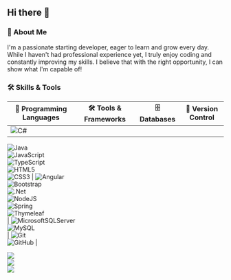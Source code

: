 ## Hi there 👋

### 🌱 About Me
I'm a passionate starting developer, eager to learn and grow every day. While I haven't had professional experience yet, I truly enjoy coding and constantly improving my skills. I believe that with the right opportunity, I can show what I'm capable of!

### 🛠️ Skills & Tools
| 🚀 **Programming Languages** | 🛠 **Tools & Frameworks** | 🗄️ **Databases** | 🔄 **Version Control** |
|-----------------------------|--------------------------|------------------|-----------------------|
| ![C#](https://img.shields.io/badge/c%23-%23239120.svg?style=for-the-badge&logo=csharp&logoColor=white) <br> 
![Java](https://img.shields.io/badge/java-%23ED8B00.svg?style=for-the-badge&logo=openjdk&logoColor=white) <br> 
![JavaScript](https://img.shields.io/badge/javascript-%23323330.svg?style=for-the-badge&logo=javascript&logoColor=%23F7DF1E) <br> 
![TypeScript](https://img.shields.io/badge/typescript-%23007ACC.svg?style=for-the-badge&logo=typescript&logoColor=white) <br> 
![HTML5](https://img.shields.io/badge/html5-%23E34F26.svg?style=for-the-badge&logo=html5&logoColor=white) <br> 
![CSS3](https://img.shields.io/badge/css3-%231572B6.svg?style=for-the-badge&logo=css3&logoColor=white) | 
![Angular](https://img.shields.io/badge/angular-%23DD0031.svg?style=for-the-badge&logo=angular&logoColor=white) <br> 
![Bootstrap](https://img.shields.io/badge/bootstrap-%238511FA.svg?style=for-the-badge&logo=bootstrap&logoColor=white) <br> 
![.Net](https://img.shields.io/badge/.NET-5C2D91?style=for-the-badge&logo=.net&logoColor=white) <br> 
![NodeJS](https://img.shields.io/badge/node.js-6DA55F?style=for-the-badge&logo=node.js&logoColor=white) <br> 
![Spring](https://img.shields.io/badge/spring-%236DB33F.svg?style=for-the-badge&logo=spring&logoColor=white) <br> 
![Thymeleaf](https://img.shields.io/badge/Thymeleaf-%23005C0F.svg?style=for-the-badge&logo=Thymeleaf&logoColor=white) <br> | 
![MicrosoftSQLServer](https://img.shields.io/badge/Microsoft%20SQL%20Server-CC2927?style=for-the-badge&logo=microsoft%20sql%20server&logoColor=white) <br> 
![MySQL](https://img.shields.io/badge/mysql-4479A1.svg?style=for-the-badge&logo=mysql&logoColor=white) <br> | 
![Git](https://img.shields.io/badge/git-%23F05033.svg?style=for-the-badge&logo=git&logoColor=white) <br> 
![GitHub](https://img.shields.io/badge/github-%23121011.svg?style=for-the-badge&logo=github&logoColor=white) |

![](https://github-readme-stats.vercel.app/api?username=imararecase&theme=nightowl&hide_border=true&include_all_commits=true&count_private=true)<br/>
![](https://nirzak-streak-stats.vercel.app/?user=imararecase&theme=nightowl&hide_border=true)<br/>
![](https://github-readme-stats.vercel.app/api/top-langs/?username=imararecase&theme=nightowl&hide_border=true&include_all_commits=true&count_private=true&layout=compact)





<!--
**imararecase/imararecase** is a ✨ _special_ ✨ repository because its `README.md` (this file) appears on your GitHub profile.

Here are some ideas to get you started:

- 🔭 I’m currently working on ...
- 🌱 I’m currently learning ...
- 👯 I’m looking to collaborate on ...
- 🤔 I’m looking for help with ...
- 💬 Ask me about ...
- 📫 How to reach me: ...
- 😄 Pronouns: ...
- ⚡ Fun fact: ...


# 💫 About Me:
🔭 I’m currently working on<br>👯 I’m looking to collaborate on<br>🤝 I’m looking for help with<br>🌱 I’m currently learning<br>💬 Ask me about<br>⚡ Fun fact

### 🛠️ Skills & Tools
| 🚀 **Programming Languages** | 🛠 **Tools & Frameworks** | 🗄️ **Databases** | 🔄 **Version Control** |
|-----------------------------|--------------------------|------------------|-----------------------|
| ![C#](https://img.shields.io/badge/c%23-%23239120.svg?style=for-the-badge&logo=csharp&logoColor=white) <br> ![Java](https://img.shields.io/badge/java-%23ED8B00.svg?style=for-the-badge&logo=openjdk&logoColor=white) <br> ![JavaScript](https://img.shields.io/badge/javascript-%23323330.svg?style=for-the-badge&logo=javascript&logoColor=%23F7DF1E) <br> ![TypeScript](https://img.shields.io/badge/typescript-%23007ACC.svg?style=for-the-badge&logo=typescript&logoColor=white) <br> ![Kotlin](https://img.shields.io/badge/kotlin-%237F52FF.svg?style=for-the-badge&logo=kotlin&logoColor=white) <br> ![HTML5](https://img.shields.io/badge/html5-%23E34F26.svg?style=for-the-badge&logo=html5&logoColor=white) <br> ![CSS3](https://img.shields.io/badge/css3-%231572B6.svg?style=for-the-badge&logo=css3&logoColor=white) | ![Angular](https://img.shields.io/badge/angular-%23DD0031.svg?style=for-the-badge&logo=angular&logoColor=white) <br> ![Bootstrap](https://img.shields.io/badge/bootstrap-%238511FA.svg?style=for-the-badge&logo=bootstrap&logoColor=white) <br> ![.Net](https://img.shields.io/badge/.NET-5C2D91?style=for-the-badge&logo=.net&logoColor=white) <br> ![NodeJS](https://img.shields.io/badge/node.js-6DA55F?style=for-the-badge&logo=node.js&logoColor=white) <br> ![Spring](https://img.shields.io/badge/spring-%236DB33F.svg?style=for-the-badge&logo=spring&logoColor=white) <br> ![Thymeleaf](https://img.shields.io/badge/Thymeleaf-%23005C0F.svg?style=for-the-badge&logo=Thymeleaf&logoColor=white) <br> ![Figma](https://img.shields.io/badge/figma-%23F24E1E.svg?style=for-the-badge&logo=figma&logoColor=white) | ![MicrosoftSQLServer](https://img.shields.io/badge/Microsoft%20SQL%20Server-CC2927?style=for-the-badge&logo=microsoft%20sql%20server&logoColor=white) <br> ![MySQL](https://img.shields.io/badge/mysql-4479A1.svg?style=for-the-badge&logo=mysql&logoColor=white) <br> ![MongoDB](https://img.shields.io/badge/MongoDB-%234ea94b.svg?style=for-the-badge&logo=mongodb&logoColor=white) | ![Git](https://img.shields.io/badge/git-%23F05033.svg?style=for-the-badge&logo=git&logoColor=white) <br> ![GitHub](https://img.shields.io/badge/github-%23121011.svg?style=for-the-badge&logo=github&logoColor=white) |

# 💻 Tech Stack:
![C#](https://img.shields.io/badge/c%23-%23239120.svg?style=flat&logo=csharp&logoColor=white) 
![HTML5](https://img.shields.io/badge/html5-%23E34F26.svg?style=flat&logo=html5&logoColor=white) 
![CSS3](https://img.shields.io/badge/css3-%231572B6.svg?style=flat&logo=css3&logoColor=white) 
![Java](https://img.shields.io/badge/java-%23ED8B00.svg?style=flat&logo=openjdk&logoColor=white) 
![JavaScript](https://img.shields.io/badge/javascript-%23323330.svg?style=flat&logo=javascript&logoColor=%23F7DF1E) 
![Kotlin](https://img.shields.io/badge/kotlin-%237F52FF.svg?style=flat&logo=kotlin&logoColor=white) 
![TypeScript](https://img.shields.io/badge/typescript-%23007ACC.svg?style=flat&logo=typescript&logoColor=white) 
![.Net](https://img.shields.io/badge/.NET-5C2D91?style=flat&logo=.net&logoColor=white) 
![Angular](https://img.shields.io/badge/angular-%23DD0031.svg?style=flat&logo=angular&logoColor=white) 
![Bootstrap](https://img.shields.io/badge/bootstrap-%238511FA.svg?style=flat&logo=bootstrap&logoColor=white) 
![NodeJS](https://img.shields.io/badge/node.js-6DA55F?style=flat&logo=node.js&logoColor=white) 
![Spring](https://img.shields.io/badge/spring-%236DB33F.svg?style=flat&logo=spring&logoColor=white) 
![Thymeleaf](https://img.shields.io/badge/Thymeleaf-%23005C0F.svg?style=flat&logo=Thymeleaf&logoColor=white) 
![MicrosoftSQLServer](https://img.shields.io/badge/Microsoft%20SQL%20Server-CC2927?style=flat&logo=microsoft%20sql%20server&logoColor=white) 
![MongoDB](https://img.shields.io/badge/MongoDB-%234ea94b.svg?style=flat&logo=mongodb&logoColor=white) 
![MySQL](https://img.shields.io/badge/mysql-4479A1.svg?style=flat&logo=mysql&logoColor=white)

# 📊 GitHub Stats:
![](https://github-readme-stats.vercel.app/api?username=imararecase&theme=nightowl&hide_border=true&include_all_commits=true&count_private=true)<br/>
![](https://nirzak-streak-stats.vercel.app/?user=imararecase&theme=nightowl&hide_border=true)<br/>
![](https://github-readme-stats.vercel.app/api/top-langs/?username=imararecase&theme=nightowl&hide_border=true&include_all_commits=true&count_private=true&layout=compact)

## 🏆 GitHub Trophies
![](https://github-profile-trophy.vercel.app/?username=imararecase&theme=tokyonight&no-frame=true&no-bg=false&margin-w=4)

<p align="left"> <a href="https://github.com/ryo-ma/github-profile-trophy"><img src="https://github-profile-trophy.vercel.app/?username=imararecase" alt="imararecase" /></a> </p>

--------------

<h1 align="center">Hi 👋, I'm Daniela</h1>
<h3 align="center">A passionate starting developer</h3>

<p align="left"> <img src="https://komarev.com/ghpvc/?username=imararecase&label=Profile%20views&color=0e75b6&style=flat" alt="imararecase" /> </p>



<h3 align="left">Connect with me:</h3>
<p align="left">
</p>

<h3 align="left">Languages and Tools:</h3>
### 🛠️ Skills & Tools
<p align="left"> 
  <a href="https://angular.io" target="_blank" rel="noreferrer"> <img src="https://angular.io/assets/images/logos/angular/angular.svg" alt="angular" width="40" height="40"/> </a> 
  <a href="https://getbootstrap.com" target="_blank" rel="noreferrer"> <img src="https://raw.githubusercontent.com/devicons/devicon/master/icons/bootstrap/bootstrap-plain-wordmark.svg" alt="bootstrap" width="40" height="40"/> </a> 
  <a href="https://www.w3schools.com/cs/" target="_blank" rel="noreferrer"> <img src="https://raw.githubusercontent.com/devicons/devicon/master/icons/csharp/csharp-original.svg" alt="csharp" width="40" height="40"/> </a> 
  <a href="https://www.w3schools.com/css/" target="_blank" rel="noreferrer"> <img src="https://raw.githubusercontent.com/devicons/devicon/master/icons/css3/css3-original-wordmark.svg" alt="css3" width="40" height="40"/> </a> 
  <a href="https://dotnet.microsoft.com/" target="_blank" rel="noreferrer"> <img src="https://raw.githubusercontent.com/devicons/devicon/master/icons/dot-net/dot-net-original-wordmark.svg" alt="dotnet" width="40" height="40"/> </a> 
  <a href="https://www.figma.com/" target="_blank" rel="noreferrer"> <img src="https://www.vectorlogo.zone/logos/figma/figma-icon.svg" alt="figma" width="40" height="40"/> </a> 
  <a href="https://firebase.google.com/" target="_blank" rel="noreferrer"> <img src="https://www.vectorlogo.zone/logos/firebase/firebase-icon.svg" alt="firebase" width="40" height="40"/> </a> 
  <a href="https://git-scm.com/" target="_blank" rel="noreferrer"> <img src="https://www.vectorlogo.zone/logos/git-scm/git-scm-icon.svg" alt="git" width="40" height="40"/> </a> 
  <a href="https://heroku.com" target="_blank" rel="noreferrer"> <img src="https://www.vectorlogo.zone/logos/heroku/heroku-icon.svg" alt="heroku" width="40" height="40"/> </a> 
  <a href="https://www.w3.org/html/" target="_blank" rel="noreferrer"> <img src="https://raw.githubusercontent.com/devicons/devicon/master/icons/html5/html5-original-wordmark.svg" alt="html5" width="40" height="40"/> </a> 
  <a href="https://www.java.com" target="_blank" rel="noreferrer"> <img src="https://raw.githubusercontent.com/devicons/devicon/master/icons/java/java-original.svg" alt="java" width="40" height="40"/> </a> 
  <a href="https://developer.mozilla.org/en-US/docs/Web/JavaScript" target="_blank" rel="noreferrer"> <img src="https://raw.githubusercontent.com/devicons/devicon/master/icons/javascript/javascript-original.svg" alt="javascript" width="40" height="40"/> </a> 
  <a href="https://kotlinlang.org" target="_blank" rel="noreferrer"> <img src="https://www.vectorlogo.zone/logos/kotlinlang/kotlinlang-icon.svg" alt="kotlin" width="40" height="40"/> </a> <a href="https://www.mongodb.com/" target="_blank" rel="noreferrer"> <img src="https://raw.githubusercontent.com/devicons/devicon/master/icons/mongodb/mongodb-original-wordmark.svg" alt="mongodb" width="40" height="40"/> </a> 
  <a href="https://www.microsoft.com/en-us/sql-server" target="_blank" rel="noreferrer"> <img src="https://www.svgrepo.com/show/303229/microsoft-sql-server-logo.svg" alt="mssql" width="40" height="40"/> </a> 
  <a href="https://www.mysql.com/" target="_blank" rel="noreferrer"> <img src="https://raw.githubusercontent.com/devicons/devicon/master/icons/mysql/mysql-original-wordmark.svg" alt="mysql" width="40" height="40"/> </a> 
  <a href="https://nodejs.org" target="_blank" rel="noreferrer"> <img src="https://raw.githubusercontent.com/devicons/devicon/master/icons/nodejs/nodejs-original-wordmark.svg" alt="nodejs" width="40" height="40"/> </a> 
  <a href="https://postman.com" target="_blank" rel="noreferrer"> <img src="https://www.vectorlogo.zone/logos/getpostman/getpostman-icon.svg" alt="postman" width="40" height="40"/> </a> <a href="https://spring.io/" target="_blank" rel="noreferrer"> <img src="https://www.vectorlogo.zone/logos/springio/springio-icon.svg" alt="spring" width="40" height="40"/> </a> 
  <a href="https://www.typescriptlang.org/" target="_blank" rel="noreferrer"> <img src="https://raw.githubusercontent.com/devicons/devicon/master/icons/typescript/typescript-original.svg" alt="typescript" width="40" height="40"/> </a> 
</p>

<p><img align="left" src="https://github-readme-stats.vercel.app/api/top-langs/?username=imararecase&theme=nightowl&hide_border=true&include_all_commits=true&count_private=true&layout=compact" alt="imararecase" /></p>

<p>&nbsp;<img align="center" src="https://github-readme-stats.vercel.app/api?username=imararecase&theme=nightowl&hide_border=true&include_all_commits=true&count_private=true" alt="imararecase" /></p>

<p><img align="center" src="https://nirzak-streak-stats.vercel.app/?user=imararecase&theme=nightowl&hide_border=true" alt="imararecase" /></p>




# 💻 Tech Stack:
![C#](https://img.shields.io/badge/c%23-%23239120.svg?style=for-the-badge&logo=csharp&logoColor=white) 
![Java](https://img.shields.io/badge/java-%23ED8B00.svg?style=for-the-badge&logo=openjdk&logoColor=white) 
![JavaScript](https://img.shields.io/badge/javascript-%23323330.svg?style=for-the-badge&logo=javascript&logoColor=%23F7DF1E) 
![Kotlin](https://img.shields.io/badge/kotlin-%237F52FF.svg?style=for-the-badge&logo=kotlin&logoColor=white) 

![HTML5](https://img.shields.io/badge/html5-%23E34F26.svg?style=for-the-badge&logo=html5&logoColor=white) 
![CSS3](https://img.shields.io/badge/css3-%231572B6.svg?style=for-the-badge&logo=css3&logoColor=white) 
![Angular](https://img.shields.io/badge/angular-%23DD0031.svg?style=for-the-badge&logo=angular&logoColor=white) 
![Bootstrap](https://img.shields.io/badge/bootstrap-%238511FA.svg?style=for-the-badge&logo=bootstrap&logoColor=white) 

![MicrosoftSQLServer](https://img.shields.io/badge/Microsoft%20SQL%20Server-CC2927?style=for-the-badge&logo=microsoft%20sql%20server&logoColor=white) 
![MySQL](https://img.shields.io/badge/mysql-4479A1.svg?style=for-the-badge&logo=mysql&logoColor=white) 
![MongoDB](https://img.shields.io/badge/MongoDB-%234ea94b.svg?style=for-the-badge&logo=mongodb&logoColor=white) 

![Git](https://img.shields.io/badge/git-%23F05033.svg?style=for-the-badge&logo=git&logoColor=white) 
![GitHub](https://img.shields.io/badge/github-%23121011.svg?style=for-the-badge&logo=github&logoColor=white) 


![TypeScript](https://img.shields.io/badge/typescript-%23007ACC.svg?style=for-the-badge&logo=typescript&logoColor=white) 
![.Net](https://img.shields.io/badge/.NET-5C2D91?style=for-the-badge&logo=.net&logoColor=white) 


![NodeJS](https://img.shields.io/badge/node.js-6DA55F?style=for-the-badge&logo=node.js&logoColor=white) 
![Spring](https://img.shields.io/badge/spring-%236DB33F.svg?style=for-the-badge&logo=spring&logoColor=white) 
![Thymeleaf](https://img.shields.io/badge/Thymeleaf-%23005C0F.svg?style=for-the-badge&logo=Thymeleaf&logoColor=white) 


![Figma](https://img.shields.io/badge/figma-%23F24E1E.svg?style=for-the-badge&logo=figma&logoColor=white) 



# 💻 Tech Stack:
![C#](https://img.shields.io/badge/c%23-%23239120.svg?style=flat&logo=csharp&logoColor=white) 
![HTML5](https://img.shields.io/badge/html5-%23E34F26.svg?style=flat&logo=html5&logoColor=white) 
![CSS3](https://img.shields.io/badge/css3-%231572B6.svg?style=flat&logo=css3&logoColor=white) 
![Java](https://img.shields.io/badge/java-%23ED8B00.svg?style=flat&logo=openjdk&logoColor=white) 
![JavaScript](https://img.shields.io/badge/javascript-%23323330.svg?style=flat&logo=javascript&logoColor=%23F7DF1E) 
![Kotlin](https://img.shields.io/badge/kotlin-%237F52FF.svg?style=flat&logo=kotlin&logoColor=white) 
![TypeScript](https://img.shields.io/badge/typescript-%23007ACC.svg?style=flat&logo=typescript&logoColor=white) 
![.Net](https://img.shields.io/badge/.NET-5C2D91?style=flat&logo=.net&logoColor=white) 
![Angular](https://img.shields.io/badge/angular-%23DD0031.svg?style=flat&logo=angular&logoColor=white) 
![Bootstrap](https://img.shields.io/badge/bootstrap-%238511FA.svg?style=flat&logo=bootstrap&logoColor=white) 
![NodeJS](https://img.shields.io/badge/node.js-6DA55F?style=flat&logo=node.js&logoColor=white) 
![Spring](https://img.shields.io/badge/spring-%236DB33F.svg?style=flat&logo=spring&logoColor=white) 
![Thymeleaf](https://img.shields.io/badge/Thymeleaf-%23005C0F.svg?style=flat&logo=Thymeleaf&logoColor=white) 
![MicrosoftSQLServer](https://img.shields.io/badge/Microsoft%20SQL%20Server-CC2927?style=flat&logo=microsoft%20sql%20server&logoColor=white) 
![MongoDB](https://img.shields.io/badge/MongoDB-%234ea94b.svg?style=flat&logo=mongodb&logoColor=white) 
![MySQL](https://img.shields.io/badge/mysql-4479A1.svg?style=flat&logo=mysql&logoColor=white) 
![Git](https://img.shields.io/badge/git-%23F05033.svg?style=flat&logo=git&logoColor=white) 
![GitHub](https://img.shields.io/badge/github-%23121011.svg?style=flat&logo=github&logoColor=white) 
![.Net](https://img.shields.io/badge/.NET-5C2D91?style=flat&logo=.net&logoColor=white) 
![Figma](https://img.shields.io/badge/figma-%23F24E1E.svg?style=flat&logo=figma&logoColor=white) 
![GitHub](https://img.shields.io/badge/github-%23121011.svg?style=flat&logo=github&logoColor=white) 
![Kotlin](https://img.shields.io/badge/kotlin-%237F52FF.svg?style=flat&logo=kotlin&logoColor=white)




-->


